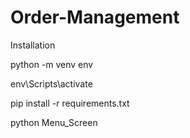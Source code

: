 # Order-Management
Installation

python -m venv env

env\Scripts\activate

pip install -r requirements.txt

python Menu_Screen
